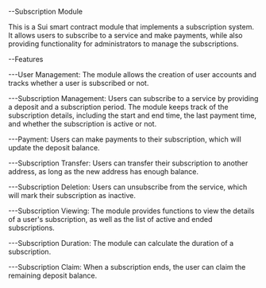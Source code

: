 --Subscription Module

This is a Sui smart contract module that implements a subscription system. It allows users to subscribe to a service and make payments, while also providing functionality for administrators to manage the subscriptions.

--Features

---User Management: The module allows the creation of user accounts and tracks whether a user is subscribed or not.

---Subscription Management: Users can subscribe to a service by providing a deposit and a subscription period. The module keeps track of the subscription details, including the start and end time, the last payment time, and whether the subscription is active or not.

---Payment: Users can make payments to their subscription, which will update the deposit balance.

---Subscription Transfer: Users can transfer their subscription to another address, as long as the new address has enough balance.

---Subscription Deletion: Users can unsubscribe from the service, which will mark their subscription as inactive.

---Subscription Viewing: The module provides functions to view the details of a user's subscription, as well as the list of active and ended subscriptions.

---Subscription Duration: The module can calculate the duration of a subscription.

---Subscription Claim: When a subscription ends, the user can claim the remaining deposit balance.
